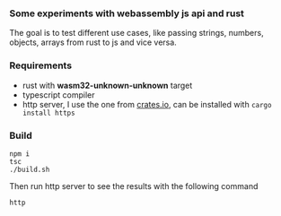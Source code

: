 ### Some experiments with webassembly js api and rust
The goal is to test different use cases, like passing strings,
numbers, objects, arrays from rust to js and vice versa.

### Requirements
- rust with **wasm32-unknown-unknown** target
- typescript compiler
- http server, I use the one from [crates.io](https://crates.io/crates/https), can be installed with `cargo install https`

### Build
```
npm i
tsc
./build.sh
```

Then run http server to see the results with the following command
```
http
```
